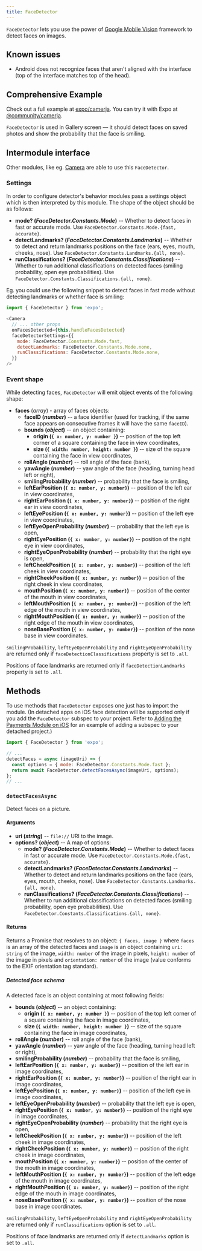 ```yaml
---
title: FaceDetector
---
```


`FaceDetector` lets you use the power of [Google Mobile Vision](https://developers.google.com/vision/face-detection-concepts) framework to detect faces on images.

## Known issues

- Android does not recognize faces that aren't aligned with the interface (top of the interface matches top of the head).

## Comprehensive Example

Check out a full example at [expo/camerja](https://github.com/expo/camerja). You can try it with Expo at [@community/camerja](https://expo.io/@community/camerja).

`FaceDetector` is used in Gallery screen — it should detect faces on saved photos and show the probability that the face is smiling.

## Intermodule interface

Other modules, like eg. [Camera](../camera/) are able to use this `FaceDetector`.

### Settings

In order to configure detector's behavior modules pass a settings object which is then interpreted by this module. The shape of the object should be as follows:

- **mode? (_FaceDetector.Constants.Mode_)** -- Whether to detect faces in fast or accurate mode. Use `FaceDetector.Constants.Mode.{fast, accurate}`.
- **detectLandmarks? (_FaceDetector.Constants.Landmarks_)** -- Whether to detect and return landmarks positions on the face (ears, eyes, mouth, cheeks, nose). Use `FaceDetector.Constants.Landmarks.{all, none}`.
- **runClassifications? (_FaceDetector.Constants.Classifications_)** -- Whether to run additional classifications on detected faces (smiling probability, open eye probabilities). Use `FaceDetector.Constants.Classifications.{all, none}`.

Eg. you could use the following snippet to detect faces in fast mode without detecting landmarks or whether face is smiling:

```js
import { FaceDetector } from 'expo';

<Camera
  // ... other props
  onFacesDetected={this.handleFacesDetected}
  faceDetectorSettings={{
    mode: FaceDetector.Constants.Mode.fast,
    detectLandmarks: FaceDetector.Constants.Mode.none,
    runClassifications: FaceDetector.Constants.Mode.none,
  }}
/>
```

### Event shape

While detecting faces, `FaceDetector` will emit object events of the following shape:

- **faces** (_array_) - array of faces objects:
  - **faceID (_number_)** -- a face identifier (used for tracking, if the same face appears on consecutive frames it will have the same `faceID`).
  - **bounds (_object_)** -- an object containing:
    - **origin (`{ x: number, y: number }`)** -- position of the top left corner of a square containing the face in view coordinates,
    - **size (`{ width: number, height: number }`)** -- size of the square containing the face in view coordinates,
  - **rollAngle (_number_)** -- roll angle of the face (bank),
  - **yawAngle (_number_)** -- yaw angle of the face (heading, turning head left or right),
  - **smilingProbability (_number_)** -- probability that the face is smiling,
  - **leftEarPosition (`{ x: number, y: number}`)** -- position of the left ear in view coordinates,
  - **rightEarPosition (`{ x: number, y: number}`)** -- position of the right ear in view coordinates,
  - **leftEyePosition (`{ x: number, y: number}`)** -- position of the left eye in view coordinates,
  - **leftEyeOpenProbability (_number_)** -- probability that the left eye is open,
  - **rightEyePosition (`{ x: number, y: number}`)** -- position of the right eye in view coordinates,
  - **rightEyeOpenProbability (_number_)** -- probability that the right eye is open,
  - **leftCheekPosition (`{ x: number, y: number}`)** -- position of the left cheek in view coordinates,
  - **rightCheekPosition (`{ x: number, y: number}`)** -- position of the right cheek in view coordinates,
  - **mouthPosition (`{ x: number, y: number}`)** -- position of the center of the mouth in view coordinates,
  - **leftMouthPosition (`{ x: number, y: number}`)** -- position of the left edge of the mouth in view coordinates,
  - **rightMouthPosition (`{ x: number, y: number}`)** -- position of the right edge of the mouth in view coordinates,
  - **noseBasePosition (`{ x: number, y: number}`)** -- position of the nose base in view coordinates.

`smilingProbability`, `leftEyeOpenProbability` and `rightEyeOpenProbability` are returned only if `faceDetectionClassifications` property is set to `.all`.

Positions of face landmarks are returned only if `faceDetectionLandmarks` property is set to `.all`.

## Methods

To use methods that `FaceDetector` exposes one just has to import the module. (In detached apps on iOS face detection will be supported only if you add the `FaceDetector` subspec to your project. Refer to [Adding the Payments Module on iOS](../payments/#adding-the-payments-module-on-ios) for an example of adding a subspec to your detached project.)

```javascript
import { FaceDetector } from 'expo';

// ...
detectFaces = async (imageUri) => {
  const options = { mode: FaceDetector.Constants.Mode.fast };
  return await FaceDetector.detectFacesAsync(imageUri, options);
};
// ...
```

### `detectFacesAsync`

Detect faces on a picture.

#### Arguments

- **uri (_string_)** -- `file://` URI to the image.
- **options? (_object_)** -- A map of options:
  - **mode? (_FaceDetector.Constants.Mode_)** -- Whether to detect faces in fast or accurate mode. Use `FaceDetector.Constants.Mode.{fast, accurate}`.
  - **detectLandmarks? (_FaceDetector.Constants.Landmarks_)** -- Whether to detect and return landmarks positions on the face (ears, eyes, mouth, cheeks, nose). Use `FaceDetector.Constants.Landmarks.{all, none}`.
  - **runClassifications? (_FaceDetector.Constants.Classifications_)** -- Whether to run additional classifications on detected faces (smiling probability, open eye probabilities). Use `FaceDetector.Constants.Classifications.{all, none}`.

#### Returns

Returns a Promise that resolves to an object: `{ faces, image }` where `faces` is an array of the detected faces and `image` is an object containing `uri: string` of the image, `width: number` of the image in pixels, `height: number` of the image in pixels and `orientation: number` of the image (value conforms to the EXIF orientation tag standard).

##### Detected face schema

A detected face is an object containing at most following fields:

- **bounds (_object_)** -- an object containing:
  - **origin (`{ x: number, y: number }`)** -- position of the top left corner of a square containing the face in image coordinates,
  - **size (`{ width: number, height: number }`)** -- size of the square containing the face in image coordinates,
- **rollAngle (_number_)** -- roll angle of the face (bank),
- **yawAngle (_number_)** -- yaw angle of the face (heading, turning head left or right),
- **smilingProbability (_number_)** -- probability that the face is smiling,
- **leftEarPosition (`{ x: number, y: number}`)** -- position of the left ear in image coordinates,
- **rightEarPosition (`{ x: number, y: number}`)** -- position of the right ear in image coordinates,
- **leftEyePosition (`{ x: number, y: number}`)** -- position of the left eye in image coordinates,
- **leftEyeOpenProbability (_number_)** -- probability that the left eye is open,
- **rightEyePosition (`{ x: number, y: number}`)** -- position of the right eye in image coordinates,
- **rightEyeOpenProbability (_number_)** -- probability that the right eye is open,
- **leftCheekPosition (`{ x: number, y: number}`)** -- position of the left cheek in image coordinates,
- **rightCheekPosition (`{ x: number, y: number}`)** -- position of the right cheek in image coordinates,
- **mouthPosition (`{ x: number, y: number}`)** -- position of the center of the mouth in image coordinates,
- **leftMouthPosition (`{ x: number, y: number}`)** -- position of the left edge of the mouth in image coordinates,
- **rightMouthPosition (`{ x: number, y: number}`)** -- position of the right edge of the mouth in image coordinates,
- **noseBasePosition (`{ x: number, y: number}`)** -- position of the nose base in image coordinates.

`smilingProbability`, `leftEyeOpenProbability` and `rightEyeOpenProbability` are returned only if `runClassifications` option is set to `.all`.

Positions of face landmarks are returned only if `detectLandmarks` option is set to `.all`.
